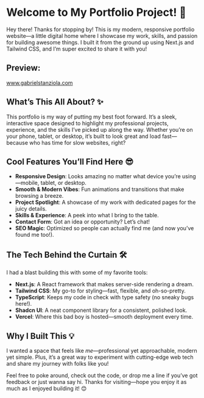 # Welcome to My Portfolio Project! 🎉

Hey there! Thanks for stopping by! This is my modern, responsive portfolio website—a little digital home where I showcase my work, skills, and passion for building awesome things. I built it from the ground up using Next.js and Tailwind CSS, and I’m super excited to share it with you!

## Preview: 
www.gabrielstanziola.com

## What’s This All About? ✨

This portfolio is my way of putting my best foot forward. It’s a sleek, interactive space designed to highlight my professional projects, experience, and the skills I’ve picked up along the way. Whether you’re on your phone, tablet, or desktop, it’s built to look great and load fast—because who has time for slow websites, right?

## Cool Features You’ll Find Here 😎

- **Responsive Design**: Looks amazing no matter what device you’re using—mobile, tablet, or desktop.
- **Smooth & Modern Vibes**: Fun animations and transitions that make browsing a breeze.
- **Project Spotlight**: A showcase of my work with dedicated pages for the juicy details.
- **Skills & Experience**: A peek into what I bring to the table.
- **Contact Form**: Got an idea or opportunity? Let’s chat!
- **SEO Magic**: Optimized so people can actually find me (and now you’ve found me too!).

## The Tech Behind the Curtain 🛠️

I had a blast building this with some of my favorite tools:
- **Next.js**: A React framework that makes server-side rendering a dream.
- **Tailwind CSS**: My go-to for styling—fast, flexible, and oh-so-pretty.
- **TypeScript**: Keeps my code in check with type safety (no sneaky bugs here!).
- **Shadcn UI**: A neat component library for a consistent, polished look.
- **Vercel**: Where this bad boy is hosted—smooth deployment every time.

## Why I Built This 💡

I wanted a space that feels like *me*—professional yet approachable, modern yet simple. Plus, it’s a great way to experiment with cutting-edge web tech and share my journey with folks like you!

Feel free to poke around, check out the code, or drop me a line if you’ve got feedback or just wanna say hi. Thanks for visiting—hope you enjoy it as much as I enjoyed building it! 😊

